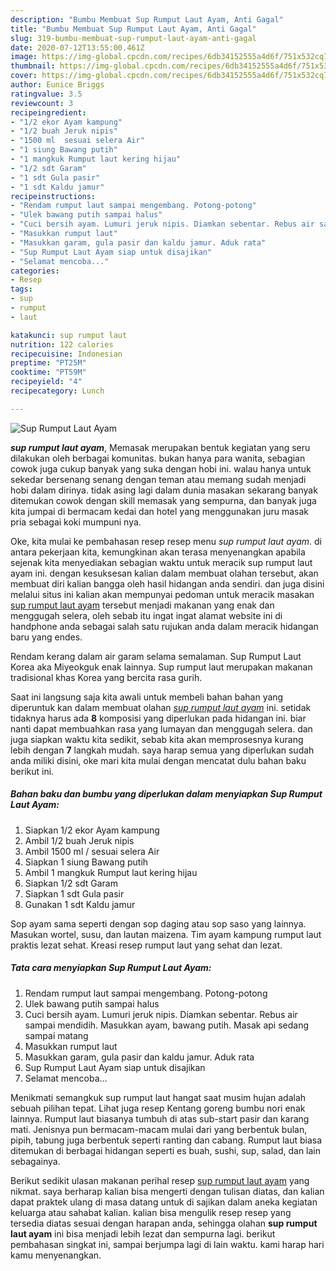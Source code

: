 ```yaml
---
description: "Bumbu Membuat Sup Rumput Laut Ayam, Anti Gagal"
title: "Bumbu Membuat Sup Rumput Laut Ayam, Anti Gagal"
slug: 319-bumbu-membuat-sup-rumput-laut-ayam-anti-gagal
date: 2020-07-12T13:55:00.461Z
image: https://img-global.cpcdn.com/recipes/6db34152555a4d6f/751x532cq70/sup-rumput-laut-ayam-foto-resep-utama.jpg
thumbnail: https://img-global.cpcdn.com/recipes/6db34152555a4d6f/751x532cq70/sup-rumput-laut-ayam-foto-resep-utama.jpg
cover: https://img-global.cpcdn.com/recipes/6db34152555a4d6f/751x532cq70/sup-rumput-laut-ayam-foto-resep-utama.jpg
author: Eunice Briggs
ratingvalue: 3.5
reviewcount: 3
recipeingredient:
- "1/2 ekor Ayam kampung"
- "1/2 buah Jeruk nipis"
- "1500 ml  sesuai selera Air"
- "1 siung Bawang putih"
- "1 mangkuk Rumput laut kering hijau"
- "1/2 sdt Garam"
- "1 sdt Gula pasir"
- "1 sdt Kaldu jamur"
recipeinstructions:
- "Rendam rumput laut sampai mengembang. Potong-potong"
- "Ulek bawang putih sampai halus"
- "Cuci bersih ayam. Lumuri jeruk nipis. Diamkan sebentar. Rebus air sampai mendidih. Masukkan ayam, bawang putih. Masak api sedang sampai matang"
- "Masukkan rumput laut"
- "Masukkan garam, gula pasir dan kaldu jamur. Aduk rata"
- "Sup Rumput Laut Ayam siap untuk disajikan"
- "Selamat mencoba..."
categories:
- Resep
tags:
- sup
- rumput
- laut

katakunci: sup rumput laut 
nutrition: 122 calories
recipecuisine: Indonesian
preptime: "PT25M"
cooktime: "PT59M"
recipeyield: "4"
recipecategory: Lunch

---
```



![Sup Rumput Laut Ayam](https://img-global.cpcdn.com/recipes/6db34152555a4d6f/751x532cq70/sup-rumput-laut-ayam-foto-resep-utama.jpg)

<b><i>sup rumput laut ayam</i></b>, Memasak merupakan bentuk kegiatan yang seru dilakukan oleh berbagai komunitas. bukan hanya para wanita, sebagian cowok juga cukup banyak yang suka dengan hobi ini. walau hanya untuk sekedar bersenang senang dengan teman atau memang sudah menjadi hobi dalam dirinya. tidak asing lagi dalam dunia masakan sekarang banyak ditemukan cowok dengan skill memasak yang sempurna, dan banyak juga kita jumpai di bermacam kedai dan hotel yang menggunakan juru masak pria sebagai koki mumpuni nya.

Oke, kita mulai ke pembahasan resep resep menu <i>sup rumput laut ayam</i>. di antara pekerjaan kita, kemungkinan akan terasa menyenangkan apabila sejenak kita menyediakan sebagian waktu untuk meracik sup rumput laut ayam ini. dengan kesuksesan kalian dalam membuat olahan tersebut, akan membuat diri kalian bangga oleh hasil hidangan anda sendiri. dan juga disini melalui situs ini kalian akan mempunyai pedoman untuk meracik masakan <u>sup rumput laut ayam</u> tersebut menjadi makanan yang enak dan menggugah selera, oleh sebab itu ingat ingat alamat website ini di handphone anda sebagai salah satu rujukan anda dalam meracik hidangan baru yang endes.

Rendam kerang dalam air garam selama semalaman. Sup Rumput Laut Korea aka Miyeokguk enak lainnya. Sup rumput laut merupakan makanan tradisional khas Korea yang bercita rasa gurih.


Saat ini langsung saja kita awali untuk membeli bahan bahan yang diperuntuk kan dalam membuat olahan <u><i>sup rumput laut ayam</i></u> ini. setidak tidaknya harus ada <b>8</b> komposisi yang diperlukan pada hidangan ini. biar nanti dapat membuahkan rasa yang lumayan dan menggugah selera. dan juga siapkan waktu kita sedikit, sebab kita akan memprosesnya kurang lebih dengan <b>7</b> langkah mudah. saya harap semua yang diperlukan sudah anda miliki disini, oke mari kita mulai dengan mencatat dulu bahan baku berikut ini.

<!--inarticleads1-->

##### Bahan baku dan bumbu yang diperlukan dalam menyiapkan Sup Rumput Laut Ayam:

1. Siapkan 1/2 ekor Ayam kampung
1. Ambil 1/2 buah Jeruk nipis
1. Ambil 1500 ml / sesuai selera Air
1. Siapkan 1 siung Bawang putih
1. Ambil 1 mangkuk Rumput laut kering hijau
1. Siapkan 1/2 sdt Garam
1. Siapkan 1 sdt Gula pasir
1. Gunakan 1 sdt Kaldu jamur


Sop ayam sama seperti dengan sop daging atau sop saso yang lainnya. Masukan wortel, susu, dan lautan maizena. Tim ayam kampung rumput laut praktis lezat sehat. Kreasi resep rumput laut yang sehat dan lezat. 

<!--inarticleads2-->

##### Tata cara menyiapkan Sup Rumput Laut Ayam:

1. Rendam rumput laut sampai mengembang. Potong-potong
1. Ulek bawang putih sampai halus
1. Cuci bersih ayam. Lumuri jeruk nipis. Diamkan sebentar. Rebus air sampai mendidih. Masukkan ayam, bawang putih. Masak api sedang sampai matang
1. Masukkan rumput laut
1. Masukkan garam, gula pasir dan kaldu jamur. Aduk rata
1. Sup Rumput Laut Ayam siap untuk disajikan
1. Selamat mencoba...


Menikmati semangkuk sup rumput laut hangat saat musim hujan adalah sebuah pilihan tepat. Lihat juga resep Kentang goreng bumbu nori enak lainnya. Rumput laut biasanya tumbuh di atas sub-start pasir dan karang mati. Jenisnya pun bermacam-macam mulai dari yang berbentuk bulan, pipih, tabung juga berbentuk seperti ranting dan cabang. Rumput laut biasa ditemukan di berbagai hidangan seperti es buah, sushi, sup, salad, dan lain sebagainya. 

Berikut sedikit ulasan makanan perihal resep <u>sup rumput laut ayam</u> yang nikmat. saya berharap kalian bisa mengerti dengan tulisan diatas, dan kalian dapat praktek ulang di masa datang untuk di sajikan dalam aneka kegiatan keluarga atau sahabat kalian. kalian bisa mengulik resep resep yang tersedia diatas sesuai dengan harapan anda, sehingga olahan <b>sup rumput laut ayam</b> ini bisa menjadi lebih lezat dan sempurna lagi. berikut pembahasan singkat ini, sampai berjumpa lagi di lain waktu. kami harap hari kamu menyenangkan.
